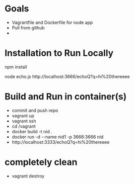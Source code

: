 # Goals
 - Vagrantfile and Dockerfile for node app
 - Pull from github
 - 

# Installation to Run Locally
npm install

node echo.js
http://localhost:3666/echoQ?q=hi%20thereeee

# Build and Run in container(s)
 - commit and push repo
 - vagrant up
 - vagrant ssh
 - cd /vagrant
 - docker build -t nid .
 - docker run -d --name nid1 -p 3666:3666 nid
 - http://localhost:3333/echoQ?q=hi%20thereeee
 
# completely clean
 - vagrant destroy
